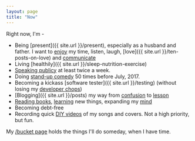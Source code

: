 ```yaml
---
layout: page
title: "Now"
---
```


Right now, I'm -

  - Being [present]({{ site.url }}/present), especially as a husband and father. I want to [enjoy]({{site.url}}/enthusiasm) my time, listen, laugh, [love]({{ site.url }}/ten-posts-on-love) and [communicate]({{site.url}}/have-a-point)
  - Living [healthily]({{ site.url }}/sleep-nutrition-exercise)
  - [Speaking publicy]({{site.url}}/public-speaking-and-living-with-fear) at least twice a week.
  - Doing [stand-up comedy]({{site.url}}/comedy) 50 times before July, 2017.
  - Becoming a kickass [software tester]({{ site.url }}/testing) (without losing my [developer chops]({{site.url}}/how-to-think))
  - [Blogging]({{ site.url }}/posts) my way from [confusion]({{site.url}}/confusion-confidence) to [lesson]({{site.url}}/hang-loose)
  - [Reading books]({{site.url}}/book-notes), [learning]({{site.url}}/meta-learning) new things, expanding my [mind]({{site.url}}/metacognition)
  - Becoming debt-free
  - Recording quick [DIY videos](https://www.youtube.com/playlist?list=PLEP0Foq1SruN9ZA-dz9VbSYaLCF1gWnVP) of my songs and covers.  Not a high priority, but fun.

My [/bucket page]({{site.url}}/bucket) holds the things I'll do someday, when I have time.
